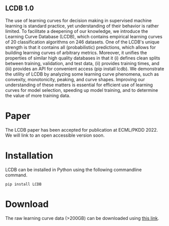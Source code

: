 ## LCDB 1.0

The use of learning curves for decision making in supervised machine learning is standard practice, yet understanding of their behavior is rather limited. 
To facilitate a deepening of our knowledge, we introduce the Learning Curve Database (LCDB), which contains empirical learning curves of 20 classification algorithms on 246 datasets.
One of the LCDB's unique strength is that it contains all (probabilistic) predictions, which allows for building learning curves of arbitrary metrics.
Moreover, it unifies the properties of similar high quality databases in that it (i) defines clean splits between training, validation, and test data, (ii) provides training times, and (iii) provides an API for convenient access (pip install lcdb). We demonstrate the utility of LCDB by analyzing some learning curve phenomena, such as convexity, monotonicity, peaking, and curve shapes.
Improving our understanding of these matters is essential for efficient use of learning curves for model selection, speeding up model training, and to determine the value of more training data.

# Paper

The LCDB paper has been accepted for publication at ECML/PKDD 2022. We will link to an open accessible version soon. 

# Installation

LCDB can be installed in Python using the following commandline command. 
```
pip install LCDB
```

# Download

The raw learning curve data (>200GB) can be downloaded using [this link](https://u.pcloud.link/publink/show?code=kZS8m5VZQaOWdf2Q7FmMcKUKCc6cMpggDJRV).
